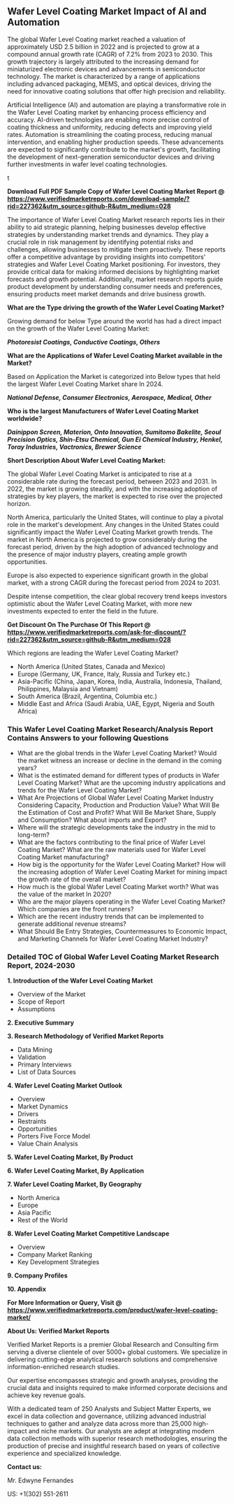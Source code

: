<h2>Wafer Level Coating Market Impact of AI and Automation</h2><p>The global Wafer Level Coating market reached a valuation of approximately USD 2.5 billion in 2022 and is projected to grow at a compound annual growth rate (CAGR) of 7.2% from 2023 to 2030. This growth trajectory is largely attributed to the increasing demand for miniaturized electronic devices and advancements in semiconductor technology. The market is characterized by a range of applications including advanced packaging, MEMS, and optical devices, driving the need for innovative coating solutions that offer high precision and reliability.</p><p>Artificial Intelligence (AI) and automation are playing a transformative role in the Wafer Level Coating market by enhancing process efficiency and accuracy. AI-driven technologies are enabling more precise control of coating thickness and uniformity, reducing defects and improving yield rates. Automation is streamlining the coating process, reducing manual intervention, and enabling higher production speeds. These advancements are expected to significantly contribute to the market's growth, facilitating the development of next-generation semiconductor devices and driving further investments in wafer level coating technologies.</p>t</p><p id="" class=""><strong>Download Full PDF Sample Copy of Wafer Level Coating Market Report @ <a href="https://www.verifiedmarketreports.com/download-sample/?rid=227362&utm_source=github-R&utm_medium=028" target="_blank">https://www.verifiedmarketreports.com/download-sample/?rid=227362&utm_source=github-R&utm_medium=028</a></strong></p><p>The importance of&nbsp;Wafer Level Coating Market research reports lies in their ability to aid strategic planning, helping businesses develop effective strategies by understanding market trends and dynamics. They play a crucial role in risk management by identifying potential risks and challenges, allowing businesses to mitigate them proactively. These reports offer a competitive advantage by providing insights into competitors' strategies and Wafer Level Coating Market positioning. For investors, they provide critical data for making informed decisions by highlighting market forecasts and growth potential. Additionally, market research reports guide product development by understanding consumer needs and preferences, ensuring products meet market demands and drive business growth.</p><p><strong>What are the&nbsp;Type driving the growth of the Wafer Level Coating Market?</strong></p><p id="" class="">Growing demand for below Type around the world has had a direct impact on the growth of the Wafer Level Coating Market:</p><em><strong>Photoresist Coatings, Conductive Coatings, Others</strong></em></p><strong>What are the&nbsp;Applications&nbsp;of Wafer Level Coating Market available in the Market?</strong></p><p id="" class="">Based on Application the Market is categorized into Below types that held the largest Wafer Level Coating Market share In 2024.</p><em><strong>National Defense, Consumer Electronics, Aerospace, Medical, Other</strong></em></p><strong>Who is the largest Manufacturers of Wafer Level Coating Market worldwide?</strong></p><p><em><strong>Dainippon Screen, Materion, Onto Innovation, Sumitomo Bakelite, Seoul Precision Optics, Shin-Etsu Chemical, Gun Ei Chemical lndustry, Henkel, Toray Industries, Vactronics, Brewer Science</strong></em></p><p id="" class=""><strong>Short Description About Wafer Level Coating Market:</strong></p><p>The global Wafer Level Coating Market is anticipated to rise at a considerable rate during the forecast period, between 2023 and 2031. In 2022, the market is growing steadily, and with the increasing adoption of strategies by key players, the market is expected to rise over the projected horizon.</p><p>North America, particularly the United States, will continue to play a pivotal role in the market's development. Any changes in the United States could significantly impact the Wafer Level Coating Market growth trends. The market in North America is projected to grow considerably during the forecast period, driven by the high adoption of advanced technology and the presence of major industry players, creating ample growth opportunities.</p><p>Europe is also expected to experience significant growth in the global market, with a strong CAGR during the forecast period from 2024 to 2031.</p><p>Despite intense competition, the clear global recovery trend keeps investors optimistic about the Wafer Level Coating Market, with more new investments expected to enter the field in the future.</p><p id="" class=""><strong>Get Discount On The Purchase Of This Report @ <a href="https://www.verifiedmarketreports.com/ask-for-discount/?rid=227362&utm_source=github-R&utm_medium=028" target="_blank">https://www.verifiedmarketreports.com/ask-for-discount/?rid=227362&utm_source=github-R&utm_medium=028</a></strong></p>Which regions are leading the Wafer Level Coating Market?</p><ul><li>North America (United States, Canada and Mexico)</li><li>Europe (Germany, UK, France, Italy, Russia and Turkey etc.)</li><li>Asia-Pacific (China, Japan, Korea, India, Australia, Indonesia, Thailand, Philippines, Malaysia and Vietnam)</li><li>South America (Brazil, Argentina, Columbia etc.)</li><li>Middle East and Africa (Saudi Arabia, UAE, Egypt, Nigeria and South Africa)</li></ul><h3 id="" class="">This Wafer Level Coating Market Research/Analysis Report Contains Answers to your following Questions</h3><ul><li>What are the global trends in the Wafer Level Coating Market? Would the market witness an increase or decline in the demand in the coming years?</li><li>What is the estimated demand for different types of products in Wafer Level Coating Market? What are the upcoming industry applications and trends for the Wafer Level Coating Market?</li><li>What Are Projections of Global Wafer Level Coating Market Industry Considering Capacity, Production and Production Value? What Will Be the Estimation of Cost and Profit? What Will Be Market Share, Supply and Consumption? What about imports and Export?</li><li>Where will the strategic developments take the industry in the mid to long-term?</li><li>What are the factors contributing to the final price of Wafer Level Coating Market? What are the raw materials used for Wafer Level Coating Market manufacturing?</li><li>How big is the opportunity for the Wafer Level Coating Market? How will the increasing adoption of Wafer Level Coating Market for mining impact the growth rate of the overall market?</li><li>How much is the global Wafer Level Coating Market worth? What was the value of the market In 2020?</li><li>Who are the major players operating in the Wafer Level Coating Market? Which companies are the front runners?</li><li>Which are the recent industry trends that can be implemented to generate additional revenue streams?</li><li>What Should Be Entry Strategies, Countermeasures to Economic Impact, and Marketing Channels for Wafer Level Coating Market Industry?</li></ul><h3 id="" class="">Detailed TOC of Global Wafer Level Coating Market Research Report, 2024-2030</h3><p id="" class=""><strong>1. Introduction of the Wafer Level Coating Market</strong></p><ul><li>Overview of the Market</li><li>Scope of Report</li><li>Assumptions</li></ul><p id="" class=""><strong>2. Executive Summary</strong></p><p id="" class=""><strong>3. Research Methodology of Verified Market Reports</strong></p><ul><li>Data Mining</li><li>Validation</li><li>Primary Interviews</li><li>List of Data Sources</li></ul><p id="" class=""><strong>4. Wafer Level Coating Market Outlook</strong></p><ul><li>Overview</li><li>Market Dynamics</li><li>Drivers</li><li>Restraints</li><li>Opportunities</li><li>Porters Five Force Model</li><li>Value Chain Analysis</li></ul><p id="" class=""><strong>5. Wafer Level Coating Market, By Product</strong></p><p id="" class=""><strong>6. Wafer Level Coating Market, By Application</strong></p><p id="" class=""><strong>7. Wafer Level Coating Market, By Geography</strong></p><ul><li>North America</li><li>Europe</li><li>Asia Pacific</li><li>Rest of the World</li></ul><p id="" class=""><strong>8. Wafer Level Coating Market Competitive Landscape</strong></p><ul><li>Overview</li><li>Company Market Ranking</li><li>Key Development Strategies</li></ul><p id="" class=""><strong>9. Company Profiles</strong></p><p id="" class=""><strong>10. Appendix</strong></p><p id="" class=""><strong>For More Information or Query, Visit @ <a href="https://www.verifiedmarketreports.com/product/wafer-level-coating-market/" target="_blank">https://www.verifiedmarketreports.com/product/wafer-level-coating-market/</a></strong></p><p id="" class=""><strong>About Us: Verified Market Reports</strong></p><p id="" class="">Verified Market Reports is a premier Global Research and Consulting firm serving a diverse clientele of over 5000+ global customers. We specialize in delivering cutting-edge analytical research solutions and comprehensive information-enriched research studies.</p><p id="" class="">Our expertise encompasses strategic and growth analyses, providing the crucial data and insights required to make informed corporate decisions and achieve key revenue goals.</p><p id="" class="">With a dedicated team of 250 Analysts and Subject Matter Experts, we excel in data collection and governance, utilizing advanced industrial techniques to gather and analyze data across more than 25,000 high-impact and niche markets. Our analysts are adept at integrating modern data collection methods with superior research methodologies, ensuring the production of precise and insightful research based on years of collective experience and specialized knowledge.</p><p id="" class=""><strong>Contact us:</strong></p><p id="" class="">Mr. Edwyne Fernandes</p><p id="" class="">US: +1(302) 551-2611</p>